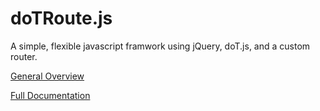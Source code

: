 # doTRoute.js

A simple, flexible javascript framwork using jQuery, doT.js, and a custom router.

[General Overview](http://gaf3.github.io/dotroute/)

[Full Documentation](https://github.com/gaf3/dotroute/wiki)